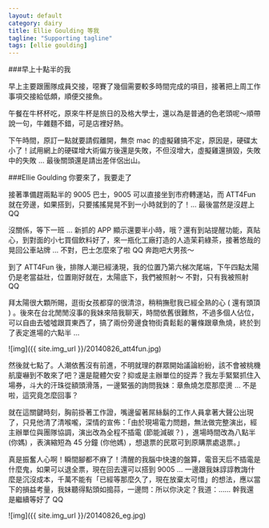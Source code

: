 ```yaml
---
layout: default
category: dairy
title: Ellie Goulding 等我
tagline: "Supporting tagline"
tags: [ellie goulding]
---
```


###早上十點半的我

早上主要跟團隊成員交接，噁賽了幾個需要較多時間完成的項目，接著把上周工作事項交接給低頗，順便交接魚。

午餐在牛杯杯吃，原來牛杯是旅日的及格大學士，還以為是普通的色老頭呢～順帶說一句，牛雜麵不錯，可是店裡好熱。

下午時間，原訂一點就要請假離開，無奈 mac 的虛擬雞搞不定，原因是，硬碟太小了！試用網上的硬碟增大術偏方後還是失敗，不但沒增大，虛擬雞還損毀，失敗中的失敗 … 最後關頭還是請出差伴侶出山。

###Ellie Goulding 你要來了，我要走了

接著準備趕兩點半的 9005 巴士，9005 可以直接坐到市府轉運站，而 ATT4Fun 就在旁邊，如果搭到，只要搖搖晃晃不到一小時就到的了！… 最後當然是沒趕上 QQ

沒關係，等下一班 … 新抓的 APP 顯示還要半小時，哦？還有到站提醒功能，真貼心，到對面的小七買個飲料好了，來一瓶化工廠打造的人造茉莉綠茶，接著悠哉的晃回公車站牌 … 不對，巴士怎麼來了啦 QQ 奔跑吧大男孩～

到了 ATT4Fun 後，排隊人潮已經湧現，我的位置乃第六梯次尾端，下午四點太陽仍是老當益壯，位置剛好就在，太陽底下，我們被照射～ 不對，只有我被照射 QQ

拜太陽很大顆所賜，逛街女孩都穿的很清涼，稍稍撫慰我已經全熟的心 ( 還有頭頂 )  。後來在台北閒閒沒事的我妹來陪我聊天，時間依舊很難熬，不過多個人佔位，可以自由去噓噓跟買東西了，搞了兩份旁邊食物街貴鬆鬆的薯條跟章魚燒，終於到了表定進場的六點半 …

![img]({{ site.img_url }}/20140826_att4fun.jpg)

然後就七點了。人潮依舊沒有前進，不明就理的群眾開始議論紛紛，該不會被桃機航廈嚇到不敢來了吧？還是龍體欠安？抑或是主辦單位的捉弄？我左手緊緊抓住入場券，斗大的汗珠從額頭滑落，一邊緊張的詢問我妹：章魚燒怎麼那麼燙 … 不是啦，這究竟怎麼回事？

就在這關鍵時刻，胸前掛著工作證，嘴邊留著屌絲鬍的工作人員拿著大聲公出現了，只見他清了清喉嚨，深情的宣佈：「由於現場電力問題，無法做完整演出，經主辦單位與團隊協調，演出改為全程不插電 (節能減碳？) ，進場時間改為八點半 (你媽) ，表演縮短為 45 分鐘 (你他媽) ，想退票的民眾可到原購票處退票。」

真是振奮人心啊！瞬間腳都不麻了！清醒的我腦中快速的盤算，電音天后不插電是什麼鬼，如果可以退全票，現在回去還可以搭到 9005 … 一邊跟我妹諄諄教誨什麼是沉沒成本，千萬不能有「已經等那麼久了，現在放棄太可惜」的想法，應以當下的損益考量，我妹聽得點頭如搗蒜，一邊問：所以你決定？我道：…… 幹我還是繼續等好了 QQ

![img]({{ site.img_url }}/20140826_eg.jpg)